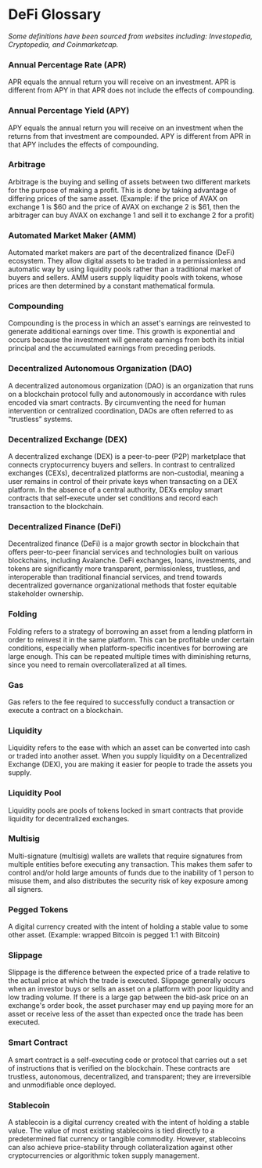 # DeFi Glossary

_Some definitions have been sourced from websites including: Investopedia, Cryptopedia, and Coinmarketcap._

### Annual Percentage Rate (APR)

APR equals the annual return you will receive on an investment. APR is different from APY in that APR does not include the effects of compounding.

### Annual Percentage Yield (APY)

APY equals the annual return you will receive on an investment when the returns from that investment are compounded. APY is different from APR in that APY includes the effects of compounding.

### Arbitrage

Arbitrage is the buying and selling of assets between two different markets for the purpose of making a profit. This is done by taking advantage of differing prices of the same asset. (Example: if the price of AVAX on exchange 1 is $60 and the price of AVAX on exchange 2 is $61, then the arbitrager can buy AVAX on exchange 1 and sell it to exchange 2 for a profit)

### Automated Market Maker (AMM)

Automated market makers are part of the decentralized finance (DeFi) ecosystem. They allow digital assets to be traded in a permissionless and automatic way by using liquidity pools rather than a traditional market of buyers and sellers. AMM users supply liquidity pools with tokens, whose prices are then determined by a constant mathematical formula.

### Compounding

Compounding is the process in which an asset's earnings are reinvested to generate additional earnings over time. This growth is exponential and occurs because the investment will generate earnings from both its initial principal and the accumulated earnings from preceding periods.

### Decentralized Autonomous Organization (DAO)

A decentralized autonomous organization (DAO) is an organization that runs on a blockchain protocol fully and autonomously in accordance with rules encoded via smart contracts. By circumventing the need for human intervention or centralized coordination, DAOs are often referred to as “trustless” systems.

### Decentralized Exchange (DEX)

A decentralized exchange (DEX) is a peer-to-peer (P2P) marketplace that connects cryptocurrency buyers and sellers. In contrast to centralized exchanges (CEXs), decentralized platforms are non-custodial, meaning a user remains in control of their private keys when transacting on a DEX platform. In the absence of a central authority, DEXs employ smart contracts that self-execute under set conditions and record each transaction to the blockchain.

### Decentralized Finance (DeFi)

Decentralized finance (DeFi) is a major growth sector in blockchain that offers peer-to-peer financial services and technologies built on various blockchains, including Avalanche. DeFi exchanges, loans, investments, and tokens are significantly more transparent, permissionless, trustless, and interoperable than traditional financial services, and trend towards decentralized governance organizational methods that foster equitable stakeholder ownership.

### Folding

Folding refers to a strategy of borrowing an asset from a lending platform in order to reinvest it in the same platform. This can be profitable under certain conditions, especially when platform-specific incentives for borrowing are large enough. This can be repeated multiple times with diminishing returns, since you need to remain overcollateralized at all times.

### Gas

Gas refers to the fee required to successfully conduct a transaction or execute a contract on a blockchain. 

### Liquidity

Liquidity refers to the ease with which an asset can be converted into cash or traded into another asset. When you supply liquidity on a Decentralized Exchange (DEX), you are making it easier for people to trade the assets you supply.

### Liquidity Pool

Liquidity pools are pools of tokens locked in smart contracts that provide liquidity for decentralized exchanges.

### Multisig

Multi-signature (multisig) wallets are wallets that require signatures from multiple entities before executing any transaction. This makes them safer to control and/or hold large amounts of funds due to the inability of 1 person to misuse them, and also distributes the security risk of key exposure among all signers.

### Pegged Tokens

A digital currency created with the intent of holding a stable value to some other asset. (Example: wrapped Bitcoin is pegged 1:1 with Bitcoin)

### Slippage

Slippage is the difference between the expected price of a trade relative to the actual price at which the trade is executed. Slippage generally occurs when an investor buys or sells an asset on a platform with poor liquidity and low trading volume. If there is a large gap between the bid-ask price on an exchange's order book, the asset purchaser may end up paying more for an asset or receive less of the asset than expected once the trade has been executed.

### Smart Contract

A smart contract is a self-executing code or protocol that carries out a set of instructions that is verified on the blockchain. These contracts are trustless, autonomous, decentralized, and transparent; they are irreversible and unmodifiable once deployed.

### Stablecoin

A stablecoin is a digital currency created with the intent of holding a stable value. The value of most existing stablecoins is tied directly to a predetermined fiat currency or tangible commodity. However, stablecoins can also achieve price-stability through collateralization against other cryptocurrencies or algorithmic token supply management.
